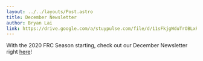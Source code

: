 ```yaml
---
layout: ../../layouts/Post.astro
title: December Newsletter
author: Bryan Lai
link: https://drive.google.com/a/stuypulse.com/file/d/11sFkjgWduTrOBLxRf9ReIMVAArkYPt2g/view?usp=sharing
---
```

With the 2020 FRC Season starting, check out our December Newsletter right [here](https://drive.google.com/a/stuypulse.com/file/d/11sFkjgWduTrOBLxRf9ReIMVAArkYPt2g/view?usp=sharing)!

